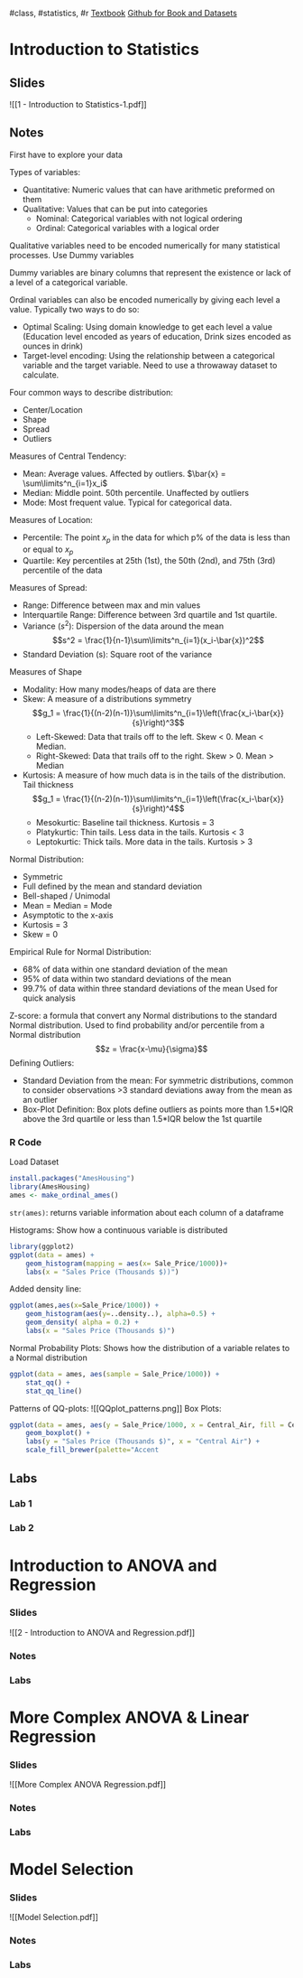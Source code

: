 #class, #statistics, #r
[Textbook](https://iaa-faculty.github.io/statistical_foundations/)
[Github for Book and Datasets](https://github.com/IAA-Faculty/statistical_foundations/)


# Introduction to Statistics
## Slides
 ![[1 - Introduction to Statistics-1.pdf]]
## Notes
First have to explore your data

Types of variables:
- Quantitative: Numeric values that can have arithmetic preformed on them 
- Qualitative: Values that can be put into categories
	- Nominal: Categorical variables with not logical ordering
	- Ordinal: Categorical variables with a logical order

Qualitative variables need to be encoded numerically for many statistical processes. Use Dummy variables

Dummy variables are binary columns that represent the existence or lack of a level of a categorical variable.

Ordinal variables can also be encoded numerically by giving each level a value. Typically two ways to do so:
- Optimal Scaling: Using domain knowledge to get each level a value (Education level encoded as years of education, Drink sizes encoded as ounces in drink)
- Target-level encoding: Using the relationship between a categorical variable and the target variable. Need to use a throwaway dataset to calculate. 

Four common ways to describe distribution:
- Center/Location
- Shape
- Spread
- Outliers

Measures of Central Tendency:
- Mean: Average values. Affected by outliers. $\bar{x} = \sum\limits^n_{i=1}x_i$
- Median: Middle point. 50th percentile. Unaffected by outliers
- Mode: Most frequent value. Typical for categorical data.

Measures of Location:
- Percentile: The point $x_p$ in the data for which p% of the data is less than or equal to $x_p$
- Quartile: Key percentiles at 25th (1st), the 50th (2nd), and 75th (3rd) percentile of the data

Measures of Spread:
- Range: Difference between max and min values
- Interquartile Range: Difference between 3rd quartile and 1st quartile.
- Variance ($s^2$): Dispersion of the data around the mean $$s^2 = \frac{1}{n-1}\sum\limits^n_{i=1}(x_i-\bar{x})^2$$
- Standard Deviation (s): Square root of the variance

Measures of Shape
- Modality: How many modes/heaps of data are there
- Skew: A measure of a distributions symmetry $$g_1 = \frac{1}{(n-2)(n-1)}\sum\limits^n_{i=1}\left(\frac{x_i-\bar{x}}{s}\right)^3$$
	- Left-Skewed: Data that trails off to the left. Skew < 0. Mean < Median. 
	- Right-Skewed: Data that trails off to the right. Skew > 0. Mean > Median
- Kurtosis: A measure of how much data is in the tails of the distribution. Tail thickness $$g_1 = \frac{1}{(n-2)(n-1)}\sum\limits^n_{i=1}\left(\frac{x_i-\bar{x}}{s}\right)^4$$
	- Mesokurtic: Baseline tail thickness. Kurtosis = 3
	- Platykurtic: Thin tails. Less data in the tails. Kurtosis < 3
	- Leptokurtic: Thick tails. More data in the tails. Kurtosis > 3

Normal Distribution:
- Symmetric 
- Full defined by the mean and standard deviation
- Bell-shaped / Unimodal
- Mean = Median = Mode
- Asymptotic to the x-axis
- Kurtosis = 3
- Skew = 0

Empirical Rule for Normal Distribution:
- 68% of data within one standard deviation of the mean
- 95% of data within two standard deviations of the mean
- 99.7% of data within three standard deviations of the mean
Used for quick analysis

Z-score: a formula that convert any Normal distributions to the standard Normal distribution. Used to find probability and/or percentile from a Normal distribution $$z = \frac{x-\mu}{\sigma}$$
Defining Outliers: 
- Standard Deviation from the mean: For symmetric distributions, common to consider observations >3 standard deviations away from the mean as an outlier
- Box-Plot Definition: Box plots define outliers as points more than 1.5\*IQR above the 3rd quartile or less than 1.5\*IQR below the 1st quartile
### R Code
Load Dataset
```r
install.packages("AmesHousing")
library(AmesHousing)
ames <- make_ordinal_ames()
```

`str(ames)`: returns variable information about each column of a dataframe

Histograms: Show how a continuous variable is distributed 
```r
library(ggplot2)
ggplot(data = ames) +
	geom_histogram(mapping = aes(x= Sale_Price/1000))+
	labs(x = "Sales Price (Thousands $))")
```
Added density line:
```r
ggplot(ames,aes(x=Sale_Price/1000)) + 
	geom_histogram(aes(y=..density..), alpha=0.5) + 
	geom_density( alpha = 0.2) + 
	labs(x = "Sales Price (Thousands $)")
```
Normal Probability Plots: Shows how the distribution of a variable relates to a Normal distribution
```r
ggplot(data = ames, aes(sample = Sale_Price/1000)) + 
	stat_qq() + 
	stat_qq_line()
```
Patterns of QQ-plots:
![[QQplot_patterns.png]]
Box Plots: 
```r
ggplot(data = ames, aes(y = Sale_Price/1000, x = Central_Air, fill = Central_Air)) + 
	geom_boxplot() + 
	labs(y = "Sales Price (Thousands $)", x = "Central Air") +
	scale_fill_brewer(palette="Accent
```



## Labs
### Lab 1

### Lab 2 



# Introduction to ANOVA and Regression
### Slides
![[2 - Introduction to ANOVA and Regression.pdf]]
### Notes

### Labs

# More Complex ANOVA & Linear Regression
### Slides 
![[More Complex ANOVA Regression.pdf]]

### Notes

### Labs

# Model Selection
### Slides 
![[Model Selection.pdf]]

### Notes

### Labs